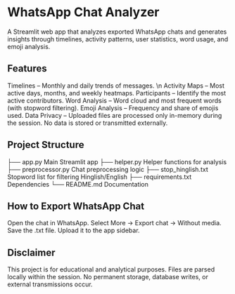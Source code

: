 # WhatsApp Chat Analyzer

A Streamlit web app that analyzes exported WhatsApp chats and generates insights through timelines, activity patterns, user statistics, word usage, and emoji analysis.

## Features

Timelines – Monthly and daily trends of messages. \n
Activity Maps – Most active days, months, and weekly heatmaps.
Participants – Identify the most active contributors.
Word Analysis – Word cloud and most frequent words (with stopword filtering).
Emoji Analysis – Frequency and share of emojis used.
Data Privacy – Uploaded files are processed only in-memory during the session. No data is stored or transmitted externally.

## Project Structure
├── app.py               Main Streamlit app
├── helper.py            Helper functions for analysis
├── preprocessor.py      Chat preprocessing logic
├── stop_hinglish.txt    Stopword list for filtering Hinglish/English
├── requirements.txt     Dependencies
└── README.md            Documentation

## How to Export WhatsApp Chat

Open the chat in WhatsApp.
Select More → Export chat → Without media.
Save the .txt file.
Upload it to the app sidebar.

## Disclaimer

This project is for educational and analytical purposes.
Files are parsed locally within the session.
No permanent storage, database writes, or external transmissions occur.
